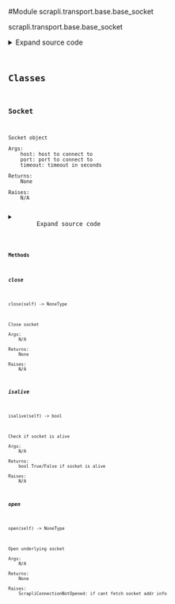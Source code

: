 <link rel="preload stylesheet" as="style" href="https://cdnjs.cloudflare.com/ajax/libs/10up-sanitize.css/11.0.1/sanitize.min.css" integrity="sha256-PK9q560IAAa6WVRRh76LtCaI8pjTJ2z11v0miyNNjrs=" crossorigin>
<link rel="preload stylesheet" as="style" href="https://cdnjs.cloudflare.com/ajax/libs/10up-sanitize.css/11.0.1/typography.min.css" integrity="sha256-7l/o7C8jubJiy74VsKTidCy1yBkRtiUGbVkYBylBqUg=" crossorigin>
<link rel="stylesheet preload" as="style" href="https://cdnjs.cloudflare.com/ajax/libs/highlight.js/10.1.1/styles/github.min.css" crossorigin>
<script defer src="https://cdnjs.cloudflare.com/ajax/libs/highlight.js/10.1.1/highlight.min.js" integrity="sha256-Uv3H6lx7dJmRfRvH8TH6kJD1TSK1aFcwgx+mdg3epi8=" crossorigin></script>
<script>window.addEventListener('DOMContentLoaded', () => hljs.initHighlighting())</script>















#Module scrapli.transport.base.base_socket

scrapli.transport.base.base_socket

<details class="source">
    <summary>
        <span>Expand source code</span>
    </summary>
    <pre>
        <code class="python">
"""scrapli.transport.base.base_socket"""
import socket
from typing import Optional, Set

from scrapli.exceptions import ScrapliConnectionNotOpened
from scrapli.logging import get_instance_logger


class Socket:
    def __init__(self, host: str, port: int, timeout: float):
        """
        Socket object

        Args:
            host: host to connect to
            port: port to connect to
            timeout: timeout in seconds

        Returns:
            None

        Raises:
            N/A

        """
        self.logger = get_instance_logger(instance_name="scrapli.socket", host=host, port=port)

        self.host = host
        self.port = port
        self.timeout = timeout

        self.sock: Optional[socket.socket] = None

    def __bool__(self) -> bool:
        """
        Magic bool method for Socket

        Args:
            N/A

        Returns:
            bool: True/False if socket is alive or not

        Raises:
            N/A

        """
        return self.isalive()

    def _connect(self, socket_address_families: Set["socket.AddressFamily"]) -> None:
        """
        Try to open socket to host using all possible address families

        It seems that very occasionally when resolving a hostname (i.e. localhost during functional
        tests against vrouter devices), a v6 address family will be the first af the socket
        getaddrinfo returns, in this case, because the qemu hostfwd is not listening on ::1, instead
        only listening on 127.0.0.1 the connection will fail. Presumably this is something that can
        happen in real life too... something gets resolved with a v6 address but is denying
        connections or just not listening on that ipv6 address. This little connect wrapper is
        intended to deal with these weird scenarios.

        Args:
            socket_address_families: set of address families available for the provided host
                really only should ever be v4 AND v6 if providing a hostname that resolves with
                both addresses, otherwise if you just provide a v4/v6 address it will just be a
                single address family for that type of address

        Returns:
            None

        Raises:
            ScrapliConnectionNotOpened: if socket refuses connection on all address families
            ScrapliConnectionNotOpened: if socket connection times out on all address families

        """
        for address_family_index, address_family in enumerate(socket_address_families, start=1):
            self.sock = socket.socket(address_family, socket.SOCK_STREAM)
            self.sock.settimeout(self.timeout)

            try:
                self.sock.connect((self.host, self.port))
            except ConnectionRefusedError as exc:
                msg = (
                    f"connection refused trying to open socket to {self.host} on port {self.port}"
                    f"for address family {address_family.name}"
                )
                self.logger.warning(msg)
                if address_family_index == len(socket_address_families):
                    raise ScrapliConnectionNotOpened(msg) from exc
            except socket.timeout as exc:
                msg = (
                    f"timed out trying to open socket to {self.host} on port {self.port} for "
                    f"address family {address_family.name}"
                )
                self.logger.warning(msg)
                if address_family_index == len(socket_address_families):
                    raise ScrapliConnectionNotOpened(msg) from exc
            else:
                return

    def open(self) -> None:
        """
        Open underlying socket

        Args:
            N/A

        Returns:
            None

        Raises:
            ScrapliConnectionNotOpened: if cant fetch socket addr info

        """
        self.logger.debug(f"opening socket connection to '{self.host}' on port '{self.port}'")

        socket_address_families = None
        try:
            sock_info = socket.getaddrinfo(self.host, self.port)
            if sock_info:
                # get all possible address families for the provided host/port
                # should only ever be two... one for v4 and one for v6... i think/hope?! :)?
                socket_address_families = {sock[0] for sock in sock_info}
        except socket.gaierror:
            pass

        if not socket_address_families:
            # this will likely need to be clearer just dont know what failure scenarios exist for
            # this yet...
            raise ScrapliConnectionNotOpened("failed to determine socket address family for host")

        if not self.isalive():
            self._connect(socket_address_families=socket_address_families)

        self.logger.debug(
            f"opened socket connection to '{self.host}' on port '{self.port}' successfully"
        )

    def close(self) -> None:
        """
        Close socket

        Args:
            N/A

        Returns:
            None

        Raises:
            N/A

        """
        self.logger.debug(f"closing socket connection to '{self.host}' on port '{self.port}'")

        if self.isalive() and isinstance(self.sock, socket.socket):
            self.sock.close()

        self.logger.debug(
            f"closed socket connection to '{self.host}' on port '{self.port}' successfully"
        )

    def isalive(self) -> bool:
        """
        Check if socket is alive

        Args:
            N/A

        Returns:
            bool True/False if socket is alive

        Raises:
            N/A

        """
        try:
            if isinstance(self.sock, socket.socket):
                self.sock.send(b"")
                return True
        except OSError:
            self.logger.debug(f"Socket to host {self.host} is not alive")
            return False
        return False
        </code>
    </pre>
</details>




## Classes

### Socket


```text
Socket object

Args:
    host: host to connect to
    port: port to connect to
    timeout: timeout in seconds

Returns:
    None

Raises:
    N/A
```

<details class="source">
    <summary>
        <span>Expand source code</span>
    </summary>
    <pre>
        <code class="python">
class Socket:
    def __init__(self, host: str, port: int, timeout: float):
        """
        Socket object

        Args:
            host: host to connect to
            port: port to connect to
            timeout: timeout in seconds

        Returns:
            None

        Raises:
            N/A

        """
        self.logger = get_instance_logger(instance_name="scrapli.socket", host=host, port=port)

        self.host = host
        self.port = port
        self.timeout = timeout

        self.sock: Optional[socket.socket] = None

    def __bool__(self) -> bool:
        """
        Magic bool method for Socket

        Args:
            N/A

        Returns:
            bool: True/False if socket is alive or not

        Raises:
            N/A

        """
        return self.isalive()

    def _connect(self, socket_address_families: Set["socket.AddressFamily"]) -> None:
        """
        Try to open socket to host using all possible address families

        It seems that very occasionally when resolving a hostname (i.e. localhost during functional
        tests against vrouter devices), a v6 address family will be the first af the socket
        getaddrinfo returns, in this case, because the qemu hostfwd is not listening on ::1, instead
        only listening on 127.0.0.1 the connection will fail. Presumably this is something that can
        happen in real life too... something gets resolved with a v6 address but is denying
        connections or just not listening on that ipv6 address. This little connect wrapper is
        intended to deal with these weird scenarios.

        Args:
            socket_address_families: set of address families available for the provided host
                really only should ever be v4 AND v6 if providing a hostname that resolves with
                both addresses, otherwise if you just provide a v4/v6 address it will just be a
                single address family for that type of address

        Returns:
            None

        Raises:
            ScrapliConnectionNotOpened: if socket refuses connection on all address families
            ScrapliConnectionNotOpened: if socket connection times out on all address families

        """
        for address_family_index, address_family in enumerate(socket_address_families, start=1):
            self.sock = socket.socket(address_family, socket.SOCK_STREAM)
            self.sock.settimeout(self.timeout)

            try:
                self.sock.connect((self.host, self.port))
            except ConnectionRefusedError as exc:
                msg = (
                    f"connection refused trying to open socket to {self.host} on port {self.port}"
                    f"for address family {address_family.name}"
                )
                self.logger.warning(msg)
                if address_family_index == len(socket_address_families):
                    raise ScrapliConnectionNotOpened(msg) from exc
            except socket.timeout as exc:
                msg = (
                    f"timed out trying to open socket to {self.host} on port {self.port} for "
                    f"address family {address_family.name}"
                )
                self.logger.warning(msg)
                if address_family_index == len(socket_address_families):
                    raise ScrapliConnectionNotOpened(msg) from exc
            else:
                return

    def open(self) -> None:
        """
        Open underlying socket

        Args:
            N/A

        Returns:
            None

        Raises:
            ScrapliConnectionNotOpened: if cant fetch socket addr info

        """
        self.logger.debug(f"opening socket connection to '{self.host}' on port '{self.port}'")

        socket_address_families = None
        try:
            sock_info = socket.getaddrinfo(self.host, self.port)
            if sock_info:
                # get all possible address families for the provided host/port
                # should only ever be two... one for v4 and one for v6... i think/hope?! :)?
                socket_address_families = {sock[0] for sock in sock_info}
        except socket.gaierror:
            pass

        if not socket_address_families:
            # this will likely need to be clearer just dont know what failure scenarios exist for
            # this yet...
            raise ScrapliConnectionNotOpened("failed to determine socket address family for host")

        if not self.isalive():
            self._connect(socket_address_families=socket_address_families)

        self.logger.debug(
            f"opened socket connection to '{self.host}' on port '{self.port}' successfully"
        )

    def close(self) -> None:
        """
        Close socket

        Args:
            N/A

        Returns:
            None

        Raises:
            N/A

        """
        self.logger.debug(f"closing socket connection to '{self.host}' on port '{self.port}'")

        if self.isalive() and isinstance(self.sock, socket.socket):
            self.sock.close()

        self.logger.debug(
            f"closed socket connection to '{self.host}' on port '{self.port}' successfully"
        )

    def isalive(self) -> bool:
        """
        Check if socket is alive

        Args:
            N/A

        Returns:
            bool True/False if socket is alive

        Raises:
            N/A

        """
        try:
            if isinstance(self.sock, socket.socket):
                self.sock.send(b"")
                return True
        except OSError:
            self.logger.debug(f"Socket to host {self.host} is not alive")
            return False
        return False
        </code>
    </pre>
</details>


#### Methods

    

##### close
`close(self) ‑> NoneType`

```text
Close socket

Args:
    N/A

Returns:
    None

Raises:
    N/A
```



    

##### isalive
`isalive(self) ‑> bool`

```text
Check if socket is alive

Args:
    N/A

Returns:
    bool True/False if socket is alive

Raises:
    N/A
```



    

##### open
`open(self) ‑> NoneType`

```text
Open underlying socket

Args:
    N/A

Returns:
    None

Raises:
    ScrapliConnectionNotOpened: if cant fetch socket addr info
```